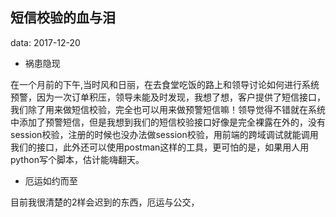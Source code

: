 ## 短信校验的血与泪

data: 2017-12-20

- 祸患隐现

在一个月前的下午,当时风和日丽，在去食堂吃饭的路上和领导讨论如何进行系统预警，因为一次订单积压，领导未能及时发现，我想了想，客户提供了短信接口，我们除了用来做短信校验，完全也可以用来做预警短信嘛！领导觉得不错就在系统中添加了预警短信，但是我想到我们的短信校验接口好像是完全裸露在外的，没有session校验，注册的时候也没办法做session校验，用前端的跨域调试就能调用我们的接口，此外还可以使用postman这样的工具，更可怕的是，如果用人用python写个脚本，估计能嗨翻天。

- 厄运如约而至

目前我很清楚的2样会迟到的东西，厄运与公交，

